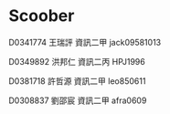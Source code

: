 # Scoober

D0341774	王瑞評	資訊二甲	jack09581013

D0349892	洪邦仁	資訊二丙	HPJ1996

D0381718	許哲源	資訊二甲	leo850611

D0308837	劉邵宸	資訊二甲	afra0609

